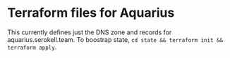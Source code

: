 # Terraform files for Aquarius

This currently defines just the DNS zone and records for aquarius.serokell.team. To boostrap state, `cd state && terraform init && terraform apply`.
